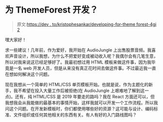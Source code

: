 # 为 ThemeForest 开发？

> 原文:[https://dev . to/kristophesankar/developing-for-theme forest-4gi 2](https://dev.to/kristophesankar/developing-for-themeforest-4gi2)

嘿大家好！

求一些建议！几年前，作为爱好，我开始在 AudioJungle 上出售股票音频。我喜欢声音设计，所以我想，为什么不把爱好变成被动收入呢？我偶尔会有几笔生意，所以对我来说这已经足够好了。我最初想过用 HTML 模板来做这件事，因为我毕竟是一名 web 开发人员，但是从来没有真正花时间去做这件事。不过最近我一直在想如何解决这个问题。

现在我想从一个简单的 HTML/CSS 单页模板开始。也就是说，作为主题化的新手，我不希望在投入大量工作后被拒绝(在 AudioJungle 上艰难地了解到这一点)。还有，纯 HTML/CSS 是 2019 年要走的路吗？我在 React 方面还可以，但我想我会从我能做的最基本的事情开始，这样我就可以开发一个工作流程。所以我问这个问题。在开发新模板时，你们都使用哪些好的资源？这可能与设计、编码标准、文件组织或任何其他相关的东西有关。有人有好的入门路线图吗？